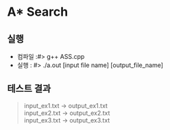 # A* Search
## 실행
* 컴파일 :\#> g++ ASS.cpp
* 실행  : \#> ./a.out \[input file name\] \[output_file_name\]
## 테스트 결과
> input_ex1.txt -> output_ex1.txt </br>
> input_ex2.txt -> output_ex2.txt </br>
> input_ex3.txt -> output_ex3.txt </br>


